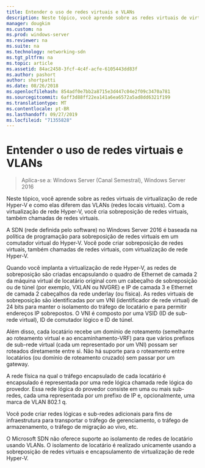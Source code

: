 ```yaml
---
title: Entender o uso de redes virtuais e VLANs
description: Neste tópico, você aprende sobre as redes virtuais de virtualização de rede Hyper-V e como elas diferem das VLANs (redes locais virtuais). Com a virtualização de rede Hyper-V, você cria sobreposição de redes virtuais, também chamadas de redes virtuais.
manager: dougkim
ms.custom: na
ms.prod: windows-server
ms.reviewer: na
ms.suite: na
ms.technology: networking-sdn
ms.tgt_pltfrm: na
ms.topic: article
ms.assetid: 84ac2458-3fcf-4c4f-acfe-6105443dd83f
ms.author: pashort
author: shortpatti
ms.date: 08/26/2018
ms.openlocfilehash: 854adf0e7bb2a8715e3d447c04e2f09c3470a781
ms.sourcegitcommit: 6aff3d88ff22ea141a6ea6572a5ad8dd6321f199
ms.translationtype: MT
ms.contentlocale: pt-BR
ms.lasthandoff: 09/27/2019
ms.locfileid: "71355828"
---
```

# <a name="understand-the-usage-of-virtual-networks-and-vlans"></a>Entender o uso de redes virtuais e VLANs

>Aplica-se a: Windows Server (Canal Semestral), Windows Server 2016

Neste tópico, você aprende sobre as redes virtuais de virtualização de rede Hyper-V e como elas diferem das VLANs (redes locais virtuais). Com a virtualização de rede Hyper-V, você cria sobreposição de redes virtuais, também chamadas de redes virtuais.



  
A SDN (rede definida pelo software) no Windows Server 2016 é baseada na política de programação para sobreposição de redes virtuais em um comutador virtual do Hyper-V. Você pode criar sobreposição de redes virtuais, também chamadas de redes virtuais, com virtualização de rede Hyper-V. 
  
Quando você implanta a virtualização de rede Hyper-V, as redes de sobreposição são criadas encapsulando o quadro de Ethernet de camada 2 da máquina virtual de locatário original com um cabeçalho de sobreposição ou de túnel (por exemplo, VXLAN ou NVGRE) e IP de camada 3 e Ethernet de camada 2 cabeçalhos da rede underlay (ou física). As redes virtuais de sobreposição são identificadas por um VNI (identificador de rede virtual) de 24 bits para manter o isolamento do tráfego de locatário e para permitir endereços IP sobrepostos. O VNI é composto por uma VSID (ID de sub-rede virtual), ID de comutador lógico e ID de túnel.  
  
Além disso, cada locatário recebe um domínio de roteamento (semelhante ao roteamento virtual e ao encaminhamento-VRF) para que vários prefixos de sub-rede virtual (cada um representado por um VNI) possam ser roteados diretamente entre si. Não há suporte para o roteamento entre locatários (ou domínio de roteamento cruzado) sem passar por um gateway.   
  
A rede física na qual o tráfego encapsulado de cada locatário é encapsulado é representada por uma rede lógica chamada rede lógica do provedor. Essa rede lógica do provedor consiste em uma ou mais sub-redes, cada uma representada por um prefixo de IP e, opcionalmente, uma marca de VLAN 802.1 q.  
  
Você pode criar redes lógicas e sub-redes adicionais para fins de infraestrutura para transportar o tráfego de gerenciamento, o tráfego de armazenamento, o tráfego de migração ao vivo, etc.  
  
O Microsoft SDN não oferece suporte ao isolamento de redes de locatário usando VLANs. O isolamento de locatário é realizado unicamente usando a sobreposição de redes virtuais e encapsulamento de virtualização de rede Hyper-V. 


